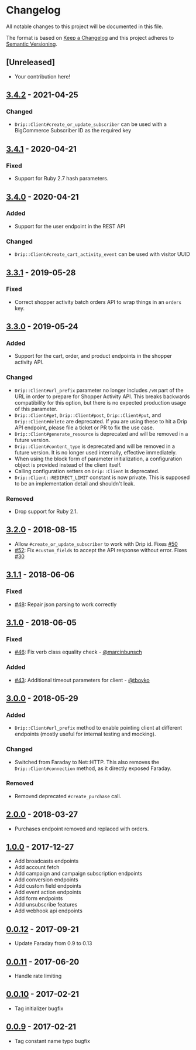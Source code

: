 # Changelog
All notable changes to this project will be documented in this file.

The format is based on [Keep a Changelog](http://keepachangelog.com/en/1.0.0/)
and this project adheres to [Semantic Versioning](http://semver.org/spec/v2.0.0.html).

## [Unreleased]

[master]: https://github.com/DripEmail/drip-ruby/compare/v3.4.2...HEAD

- Your contribution here!

## [3.4.2] - 2021-04-25

[3.4.2]: https://github.com/DripEmail/drip-ruby/compare/v3.4.1...v3.4.2

### Changed
- `Drip::Client#create_or_update_subscriber` can be used with a BigCommerce Subscriber ID as the required key

## [3.4.1] - 2020-04-21

[3.4.1]: https://github.com/DripEmail/drip-ruby/compare/v3.4.0...v3.4.1

### Fixed
- Support for Ruby 2.7 hash parameters.

## [3.4.0] - 2020-04-21

[3.4.0]: https://github.com/DripEmail/drip-ruby/compare/v3.3.1...v3.4.0

### Added
- Support for the user endpoint in the REST API

### Changed
- `Drip::Client#create_cart_activity_event` can be used with visitor UUID

## [3.3.1] - 2019-05-28

[3.3.1]: https://github.com/DripEmail/drip-ruby/compare/v3.3.0...v3.3.1

### Fixed
- Correct shopper activity batch orders API to wrap things in an `orders` key.

## [3.3.0] - 2019-05-24

[3.3.0]: https://github.com/DripEmail/drip-ruby/compare/v3.2.0...v3.3.0

### Added
- Support for the cart, order, and product endpoints in the shopper activity API.

### Changed
- `Drip::Client#url_prefix` parameter no longer includes `/vN` part of the URL in order to prepare for Shopper Activity API. This breaks backwards compatibility for this option, but there is no expected production usage of this parameter.
- `Drip::Client#get`, `Drip::Client#post`, `Drip::Client#put`, and `Drip::Client#delete` are deprecated. If you are using these to hit a Drip API endpoint, please file a ticket or PR to fix the use case.
- `Drip::Client#generate_resource` is deprecated and will be removed in a future version.
- `Drip::Client#content_type` is deprecated and will be removed in a future version. It is no longer used internally, effective immediately.
- When using the block form of parameter initialization, a configuration object is provided instead of the client itself.
- Calling configuration setters on `Drip::Client` is deprecated.
- `Drip::Client::REDIRECT_LIMIT` constant is now private. This is supposed to be an implementation detail and shouldn't leak.

### Removed
- Drop support for Ruby 2.1.

## [3.2.0] - 2018-08-15

[3.2.0]: https://github.com/DripEmail/drip-ruby/compare/v3.1.1...v3.2.0

- Allow `#create_or_update_subscriber` to work with Drip id. Fixes [#50](https://github.com/DripEmail/drip-ruby/issues/50)
- [#52](https://github.com/DripEmail/drip-ruby/pull/52): Fix `#custom_fields` to accept the API response without error. Fixes [#30](https://github.com/DripEmail/drip-ruby/issues/30)

## [3.1.1] - 2018-06-06

[3.1.1]: https://github.com/DripEmail/drip-ruby/compare/v3.1.0...v3.1.1

### Fixed

- [#48](https://github.com/DripEmail/drip-ruby/issues/48): Repair json parsing to work correctly

## [3.1.0] - 2018-06-05

[3.1.0]: https://github.com/DripEmail/drip-ruby/compare/v3.0.0...v3.1.0

### Fixed
- [#46](https://github.com/DripEmail/drip-ruby/pull/46): Fix verb class equality check - [@marcinbunsch](https://github.com/marcinbunsch)

### Added
- [#43](https://github.com/DripEmail/drip-ruby/pull/43): Additional timeout parameters for client - [@tboyko](https://github.com/tboyko)

## [3.0.0] - 2018-05-29

[3.0.0]: https://github.com/DripEmail/drip-ruby/compare/v2.0.0...v3.0.0

### Added
- `Drip::Client#url_prefix` method to enable pointing client at different endpoints (mostly useful for internal testing and mocking).

### Changed
- Switched from Faraday to Net::HTTP. This also removes the `Drip::Client#connection` method, as it directly exposed Faraday.

### Removed
- Removed deprecated `#create_purchase` call.

## [2.0.0] - 2018-03-27

[2.0.0]: https://github.com/DripEmail/drip-ruby/compare/v1.0.0...v2.0.0

- Purchases endpoint removed and replaced with orders.

## [1.0.0] - 2017-12-27

[1.0.0]: https://github.com/DripEmail/drip-ruby/compare/v0.0.12...v1.0.0

- Add broadcasts endpoints
- Add account fetch
- Add campaign and campaign subscription endpoints
- Add conversion endpoints
- Add custom field endpoints
- Add event action endpoints
- Add form endpoints
- Add unsubscribe features
- Add webhook api endpoints

## [0.0.12] - 2017-09-21

[0.0.12]: https://github.com/DripEmail/drip-ruby/compare/v0.0.11...v0.0.12

- Update Faraday from 0.9 to 0.13

## [0.0.11] - 2017-06-20

[0.0.11]: https://github.com/DripEmail/drip-ruby/compare/v0.0.10...v0.0.11

- Handle rate limiting

## [0.0.10] - 2017-02-21

[0.0.10]: https://github.com/DripEmail/drip-ruby/compare/v0.0.9...v0.0.10

- Tag initializer bugfix

## [0.0.9] - 2017-02-21

[0.0.9]: https://github.com/DripEmail/drip-ruby/compare/v0.0.8...v0.0.9

- Tag constant name typo bugfix
